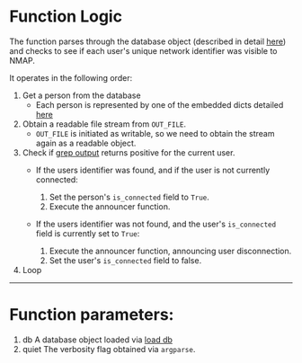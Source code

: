 # Function Logic

The function parses through the database object (described in detail [here][1])
and checks to see if each user's unique network identifier was visible to NMAP.

It operates in the following order:

1. Get a person from the database
   - Each person is represented by one of the embedded dicts detailed [here][1]
2. Obtain a readable file stream from `OUT_FILE`.
   - `OUT_FILE` is initiated as writable, so we need to obtain the stream again
     as a readable object.
3. Check if [grep output][2] returns positive for the current user.
   - If the users identifier was found, and if the user is not currently
     connected:
     
     1. Set the person's `is_connected` field to `True`.
     2. Execute the announcer function.

   - If the users identifier was not found, and the user's `is_connected` field
     is currently set to `True`:

     1. Execute the announcer function, announcing user disconnection.
     2. Set the user's `is_connected` field to false.
4. Loop

---

# Function parameters:

1. db
   A database object loaded via [load db][3]
2. quiet
   The verbosity flag obtained via `argparse`.

[1]: ../../docs/Database.md
[2]: ../../docs/functions/grep_output.md
[3]: ../../docs/functions/load_db.md
